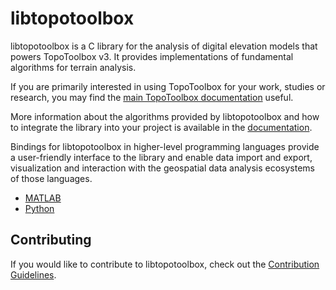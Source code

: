 # libtopotoolbox

libtopotoolbox is a C library for the analysis of digital elevation
models that powers TopoToolbox v3. It provides implementations of
fundamental algorithms for terrain analysis.

If you are primarily interested in using TopoToolbox for your work,
studies or research, you may find the [main TopoToolbox
documentation](https://topotoolbox.github.io) useful.

More information about the algorithms provided by libtopotoolbox and
how to integrate the library into your project is available in the
[documentation](https://topotoolbox.github.io/libtopotoolbox).

Bindings for libtopotoolbox in higher-level programming languages
provide a user-friendly interface to the library and enable data
import and export, visualization and interaction with the geospatial
data analysis ecosystems of those languages.

- [MATLAB](https://github.com/TopoToolbox/topotoolbox)
- [Python](https://github.com/TopoToolbox/pytopotoolbox)

## Contributing

If you would like to contribute to libtopotoolbox, check out the
[Contribution Guidelines](docs/CONTRIBUTING.md).




